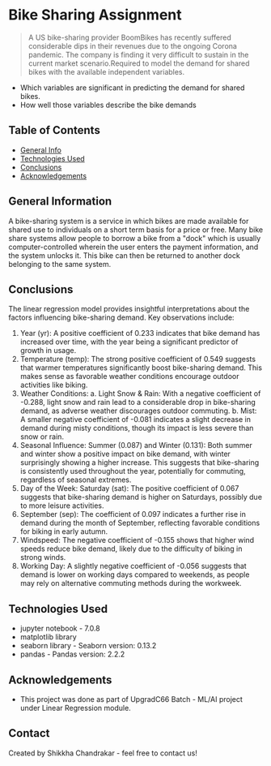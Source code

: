 # Bike Sharing Assignment
> A US bike-sharing provider BoomBikes has recently suffered considerable dips in their revenues due to the ongoing Corona pandemic. The company is finding it very difficult to sustain in the current market scenario.Required to model the demand for shared bikes with the available independent variables.

- Which variables are significant in predicting the demand for shared bikes.
- How well those variables describe the bike demands


## Table of Contents
* [General Info](#general-information)
* [Technologies Used](#technologies-used)
* [Conclusions](#conclusions)
* [Acknowledgements](#acknowledgements)


## General Information
A bike-sharing system is a service in which bikes are made available for shared use to individuals on a short term basis for a price or free. Many bike share systems allow people to borrow a bike from a "dock" which is usually computer-controlled wherein the user enters the payment information, and the system unlocks it. 
This bike can then be returned to another dock belonging to the same system.

## Conclusions
The linear regression model provides insightful interpretations about the factors influencing bike-sharing demand. Key observations include:
1. Year (yr): A positive coefficient of 0.233 indicates that bike demand has increased over time, with the year being a significant predictor of growth in usage.
2. Temperature (temp): The strong positive coefficient of 0.549 suggests that warmer temperatures significantly boost bike-sharing demand. This makes sense as favorable weather conditions encourage outdoor activities like biking.
3. Weather Conditions:
    a. Light Snow & Rain: With a negative coefficient of -0.288, light snow and rain lead to a considerable drop in bike-sharing demand, as adverse weather discourages outdoor commuting.
    b. Mist: A smaller negative coefficient of -0.081 indicates a slight decrease in demand during misty conditions, though its impact is less severe than snow or rain.
4. Seasonal Influence:
    Summer (0.087) and Winter (0.131): Both summer and winter show a positive impact on bike demand, with winter surprisingly showing a higher increase. This suggests that bike-sharing is consistently used throughout the year, potentially for commuting, regardless of seasonal extremes.
5. Day of the Week:
    Saturday (sat): The positive coefficient of 0.067 suggests that bike-sharing demand is higher on Saturdays, possibly due to more leisure activities.
6. September (sep): The coefficient of 0.097 indicates a further rise in demand during the month of September, reflecting favorable conditions for biking in early autumn.
7. Windspeed: The negative coefficient of -0.155 shows that higher wind speeds reduce bike demand, likely due to the difficulty of biking in strong winds.
8. Working Day: A slightly negative coefficient of -0.056 suggests that demand is lower on working days compared to weekends, as people may rely on alternative commuting methods during the workweek.


## Technologies Used
- jupyter notebook - 7.0.8
- matplotlib library
- seaborn library - Seaborn version: 0.13.2
- pandas - Pandas version: 2.2.2

## Acknowledgements
- This project was done as part of UpgradC66 Batch - ML/AI project under Linear Regression module.


## Contact
Created by Shikkha Chandrakar - feel free to contact us!

